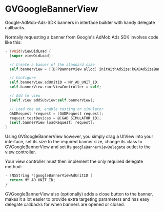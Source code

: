GVGoogleBannerView
==================

Google-AdMob-Ads-SDK banners in interface builder with handy delegate callbacks.

Normally requesting a banner from Google's AdMob Ads SDK involves code like this:

```objective-c
- (void)viewDidLoad {
  [super viewDidLoad];

  // Create a banner of the standard size
  self.bannerView = [[DFPBannerView alloc] initWithAdSize:kGADAdSizeBanner];

  // Configure
  self.bannerView.adUnitID = MY_AD_UNIT_ID;
  self.bannerView.rootViewController = self;

  // Add to view
  [self.view addSubview:self.bannerView];

  // Load the ad, enable testing on simulator
  GADRequest *request = [GADRequest request];
  request.testDevices = @[GAD_SIMULATOR_ID];
  [self.bannerView loadRequest: request];
}
```

Using GVGoogleBannerView however, you simply drag a UIView into your interface, set its size to the required banner size, change its class to GVGoogleBannerView and set its `googleBannerViewDelegate` outlet to the view controller.

Your view controller must then implement the only required delegate method:

```objective-c
- (NSString *)googleBannerViewAdUnitID {
  return MY_AD_UNIT_ID;
}
```

GVGoogleBannerView also (optionally) adds a close button to the banner, makes it a lot easier to provide extra targeting parameters and has easy delegate callbacks for when banners are opened or closed.